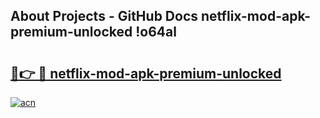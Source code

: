 ## About Projects - GitHub Docs netflix-mod-apk-premium-unlocked !o64al

# <h2><a href="https://andorid.site?title=netflix-mod-apk-premium-unlocked&ref=14PRO">🔗👉 🔴 netflix-mod-apk-premium-unlocked</a></h2>

[![acn](https://github.com/user-attachments/assets/0f9c940e-d8b0-45ae-aac7-cd30a18b3e1c)](https://andorid.site?title=netflix-mod-apk-premium-unlocked&ref=14PRO)

